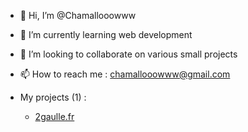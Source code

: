 - 👋 Hi, I’m @Chamallooowww
- 🌱 I’m currently learning web development
- 💞️ I’m looking to collaborate on various small projects
- 📫 How to reach me : chamallooowww@gmail.com

- My projects (1) :
  - <a href="https://2gaulle.fr" target="_blank">2gaulle.fr</a>

<!---
Chamallooowww/Chamallooowww is a ✨ special ✨ repository because its `README.md` (this file) appears on your GitHub profile.
You can click the Preview link to take a look at your changes.
--->
